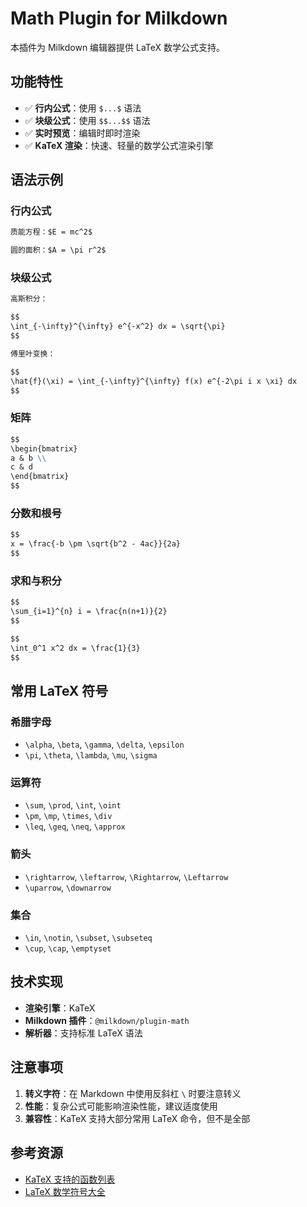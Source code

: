 # Math Plugin for Milkdown

本插件为 Milkdown 编辑器提供 LaTeX 数学公式支持。

## 功能特性

- ✅ **行内公式**：使用 `$...$` 语法
- ✅ **块级公式**：使用 `$$...$$` 语法
- ✅ **实时预览**：编辑时即时渲染
- ✅ **KaTeX 渲染**：快速、轻量的数学公式渲染引擎

## 语法示例

### 行内公式

```markdown
质能方程：$E = mc^2$

圆的面积：$A = \pi r^2$
```

### 块级公式

```markdown
高斯积分：

$$
\int_{-\infty}^{\infty} e^{-x^2} dx = \sqrt{\pi}
$$

傅里叶变换：

$$
\hat{f}(\xi) = \int_{-\infty}^{\infty} f(x) e^{-2\pi i x \xi} dx
$$
```

### 矩阵

```markdown
$$
\begin{bmatrix}
a & b \\
c & d
\end{bmatrix}
$$
```

### 分数和根号

```markdown
$$
x = \frac{-b \pm \sqrt{b^2 - 4ac}}{2a}
$$
```

### 求和与积分

```markdown
$$
\sum_{i=1}^{n} i = \frac{n(n+1)}{2}
$$

$$
\int_0^1 x^2 dx = \frac{1}{3}
$$
```

## 常用 LaTeX 符号

### 希腊字母

- `\alpha`, `\beta`, `\gamma`, `\delta`, `\epsilon`
- `\pi`, `\theta`, `\lambda`, `\mu`, `\sigma`

### 运算符

- `\sum`, `\prod`, `\int`, `\oint`
- `\pm`, `\mp`, `\times`, `\div`
- `\leq`, `\geq`, `\neq`, `\approx`

### 箭头

- `\rightarrow`, `\leftarrow`, `\Rightarrow`, `\Leftarrow`
- `\uparrow`, `\downarrow`

### 集合

- `\in`, `\notin`, `\subset`, `\subseteq`
- `\cup`, `\cap`, `\emptyset`

## 技术实现

- **渲染引擎**：KaTeX
- **Milkdown 插件**：`@milkdown/plugin-math`
- **解析器**：支持标准 LaTeX 语法

## 注意事项

1. **转义字符**：在 Markdown 中使用反斜杠 `\` 时要注意转义
2. **性能**：复杂公式可能影响渲染性能，建议适度使用
3. **兼容性**：KaTeX 支持大部分常用 LaTeX 命令，但不是全部

## 参考资源

- [KaTeX 支持的函数列表](https://katex.org/docs/supported.html)
- [LaTeX 数学符号大全](https://oeis.org/wiki/List_of_LaTeX_mathematical_symbols)
